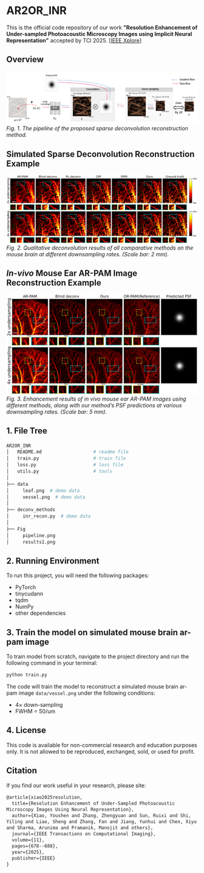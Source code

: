 # AR2OR_INR

This is the official code repository of our work **"Resolution Enhancement of Under-sampled Photoacoustic Microscopy Images using Implicit Neural Representation"** accepted by TCI 2025. [[IEEE Xplore](https://ieeexplore.ieee.org/document/11008680)]

## Overview
![Overview of proposed Spener](Fig/pipeline.png)
*Fig. 1. The pipeline of the proposed sparse deconvolution reconstruction method.* 

## Simulated Sparse Deconvolution Reconstruction Example
![Reconstruction of ](Fig/mouse_result.svg)
*Fig. 2. Qualitative deconvolution results of all comparative methods on the mouse brain at different downsampling rates. (Scale bar: 2 mm).* 

## *In-vivo* Mouse Ear AR-PAM Image Reconstruction Example
![Reconstruction of ](Fig/arpam_result.svg)
*Fig. 3. Enhancement results of in vivo mouse ear AR-PAM images using different methods, along with our method’s PSF predictions at various downsampling rates. (Scale bar: 5 mm).* 

## 1. File Tree
```bash
AR2OR_INR
│   README.md                   # readme file
│   train.py                    # train file
│   loss.py                     # loss file
│   utils.py                    # tools
│
├── data
│     leaf.png  # demo data 
│     vessel.png  # demo data 
│
├── deconv_methods
│     inr_recon.py  # demo data 
│     
├── Fig
│     pipeline.png     
│     results1.png     

```


## 2. Running Environment
To run this project, you will need the following packages:
- PyTorch
- tinycudann
- tqdm
- NumPy 
- other dependencies
  

  
## 3. Train the model on simulated mouse brain ar-pam image
To train model from scratch, navigate to the project directory and run the following command in your terminal:


```bash
python train.py
```

The code will train the model to reconstruct a simulated mouse brain ar-pam image `data/vessel.png` under the following conditions:
- 4× down-sampling 
- FWHM = 50/um 



## 4. License

This code is available for non-commercial research and education purposes only. It is not allowed to be reproduced, exchanged, sold, or used for profit.


## Citation
If you find our work useful in your research, please site:
```
@article{xiao2025resolution,
  title={Resolution Enhancement of Under-Sampled Photoacoustic Microscopy Images Using Neural Representation},
  author={Xiao, Youshen and Zhang, Zhengyuan and Sun, Ruixi and Shi, Yiling and Liao, Sheng and Zhang, Fan and Jiang, Yunhui and Chen, Xiyu and Sharma, Arunima and Pramanik, Manojit and others},
  journal={IEEE Transactions on Computational Imaging},
  volume={11},
  pages={678--688},
  year={2025},
  publisher={IEEE}
}
```
